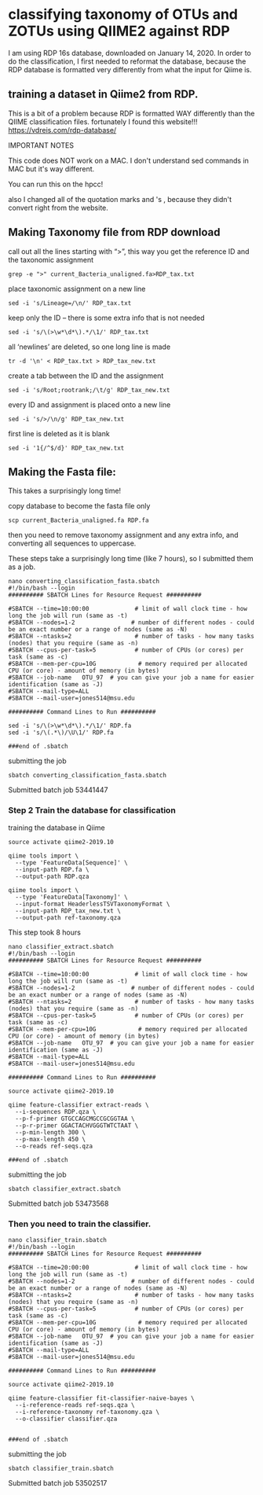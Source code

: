 # classifying taxonomy of OTUs and ZOTUs using QIIME2 against RDP

I am using RDP 16s database, downloaded on January 14, 2020. 
In order to do the classification, I first needed to reformat the database, because the RDP database is formatted very differently from what the input for Qiime is. 

## training a dataset in Qiime2 from RDP. 
 
This is a bit of a problem because RDP is formatted WAY differently than the QIIME classification files. 
 fortunately I found this website!!!  https://vdreis.com/rdp-database/
 
IMPORTANT NOTES

This code does NOT work on a MAC. I don't understand sed commands in MAC but it's way different. 

You can run this on the hpcc! 

also I changed all of the quotation marks and 's , because they didn't convert right from the website. 

## Making Taxonomy file from RDP download

call out all the lines starting with “>”, this way you get the reference ID and the taxonomic assignment
```
grep -e ">" current_Bacteria_unaligned.fa>RDP_tax.txt 
```

place taxonomic assignment on a new line
```
sed -i 's/Lineage=/\n/' RDP_tax.txt 
```

keep only  the ID – there is some extra info that is not needed
```
sed -i 's/\(>\w*\d*\).*/\1/' RDP_tax.txt 
```

all ‘newlines’ are deleted, so one long line is made
```
tr -d '\n' < RDP_tax.txt > RDP_tax_new.txt 
```

create a tab between the ID and the assignment
```
sed -i 's/Root;rootrank;/\t/g' RDP_tax_new.txt 
```

every ID and assignment is placed onto a new line
```
sed -i 's/>/\n/g' RDP_tax_new.txt 
```

first line is deleted as it is blank
```
sed -i '1{/^$/d}' RDP_tax_new.txt 
```



## Making the Fasta file:

This takes a surprisingly long time! 

copy database to become the fasta file only
```
scp current_Bacteria_unaligned.fa RDP.fa 
```

then you need to remove taxonomy assignment and any extra info, and converting all sequences to uppercase.

These steps take a surprisingly long time (like 7 hours), so I submitted them as a job. 

```
nano converting_classification_fasta.sbatch
#!/bin/bash --login
########## SBATCH Lines for Resource Request ##########
 
#SBATCH --time=10:00:00             # limit of wall clock time - how long the job will run (same as -t)
#SBATCH --nodes=1-2                # number of different nodes - could be an exact number or a range of nodes (same as -N)
#SBATCH --ntasks=2                  # number of tasks - how many tasks (nodes) that you require (same as -n)
#SBATCH --cpus-per-task=5           # number of CPUs (or cores) per task (same as -c)
#SBATCH --mem-per-cpu=10G            # memory required per allocated CPU (or core) - amount of memory (in bytes)
#SBATCH --job-name   OTU_97  # you can give your job a name for easier identification (same as -J)
#SBATCH --mail-type=ALL
#SBATCH --mail-user=jones514@msu.edu

########## Command Lines to Run ##########

sed -i 's/\(>\w*\d*\).*/\1/' RDP.fa 
sed -i 's/\(.*\)/\U\1/' RDP.fa 

###end of .sbatch
```
submitting the job 
```
sbatch converting_classification_fasta.sbatch
```
Submitted batch job 53441447

### Step 2 Train the database for classification
training the database in Qiime

```
source activate qiime2-2019.10 

qiime tools import \
  --type 'FeatureData[Sequence]' \
  --input-path RDP.fa \
  --output-path RDP.qza

qiime tools import \
  --type 'FeatureData[Taxonomy]' \
  --input-format HeaderlessTSVTaxonomyFormat \
  --input-path RDP_tax_new.txt \
  --output-path ref-taxonomy.qza
```

This step took 8 hours 
```
nano classifier_extract.sbatch
#!/bin/bash --login
########## SBATCH Lines for Resource Request ##########
 
#SBATCH --time=10:00:00             # limit of wall clock time - how long the job will run (same as -t)
#SBATCH --nodes=1-2                # number of different nodes - could be an exact number or a range of nodes (same as -N)
#SBATCH --ntasks=2                  # number of tasks - how many tasks (nodes) that you require (same as -n)
#SBATCH --cpus-per-task=5           # number of CPUs (or cores) per task (same as -c)
#SBATCH --mem-per-cpu=10G            # memory required per allocated CPU (or core) - amount of memory (in bytes)
#SBATCH --job-name   OTU_97  # you can give your job a name for easier identification (same as -J)
#SBATCH --mail-type=ALL
#SBATCH --mail-user=jones514@msu.edu

########## Command Lines to Run ##########

source activate qiime2-2019.10 

qiime feature-classifier extract-reads \
  --i-sequences RDP.qza \
  --p-f-primer GTGCCAGCMGCCGCGGTAA \
  --p-r-primer GGACTACHVGGGTWTCTAAT \
  --p-min-length 300 \
  --p-max-length 450 \
  --o-reads ref-seqs.qza

###end of .sbatch
```

submitting the job 
```
sbatch classifier_extract.sbatch
```
Submitted batch job 53473568


### Then you need to train the classifier.
```
nano classifier_train.sbatch
#!/bin/bash --login
########## SBATCH Lines for Resource Request ##########
 
#SBATCH --time=20:00:00             # limit of wall clock time - how long the job will run (same as -t)
#SBATCH --nodes=1-2                # number of different nodes - could be an exact number or a range of nodes (same as -N)
#SBATCH --ntasks=2                  # number of tasks - how many tasks (nodes) that you require (same as -n)
#SBATCH --cpus-per-task=5           # number of CPUs (or cores) per task (same as -c)
#SBATCH --mem-per-cpu=10G            # memory required per allocated CPU (or core) - amount of memory (in bytes)
#SBATCH --job-name   OTU_97  # you can give your job a name for easier identification (same as -J)
#SBATCH --mail-type=ALL
#SBATCH --mail-user=jones514@msu.edu

########## Command Lines to Run ##########

source activate qiime2-2019.10 

qiime feature-classifier fit-classifier-naive-bayes \
  --i-reference-reads ref-seqs.qza \
  --i-reference-taxonomy ref-taxonomy.qza \
  --o-classifier classifier.qza


###end of .sbatch
```

submitting the job 
```
sbatch classifier_train.sbatch
```
Submitted batch job 53502517



